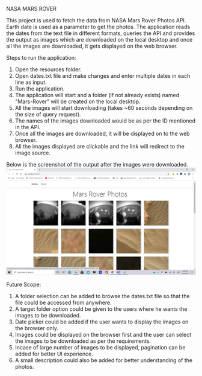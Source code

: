 NASA MARS ROVER

This project is used to fetch the data from NASA Mars Rover Photos API. Earth date is used as a parameter to get the photos. The application reads the dates from the text file in different formats, queries the API and provides the output as images which are downloaded on the local desktop and once all the images are downloaded, it gets displayed on the web browser.

Steps to run the application:
1. Open the resources folder.
2. Open dates.txt file and make changes and enter multiple dates in each line as input.
3. Run the application.
4. The application will start and a folder (if not already exists) named "Mars-Rover" will be created on the local desktop.
5. All the images will start downloading (takes ~60 seconds depending on the size of query request).
6. The names of the images downloaded would be as per the ID mentioned in the API.
6. Once all the images are downloaded, it will be displayed on to the web browser.
7. All the images displayed are clickable and the link will redirect to the image source.

Below is the screenshot of the output after the images were downloaded.
![Output Image](https://github.com/jatin1609/NasaMarsRover/blob/master/Output.png)

Future Scope:
1. A folder selection can be added to browse the dates.txt file so that the file could be accessed from anywhere.
2. A target folder option could be given to the users where he wants the images to be downloaded.
3. Date picker could be added if the user wants to display the images on the browser only.
4. Images could be displayed on the browser first and the user can select the images to be downloaded as per the requirements.
5. Incase of large number of images to be displayed, pagination can be added for better UI experience.
6. A small description could also be added for better understanding of the photos.
